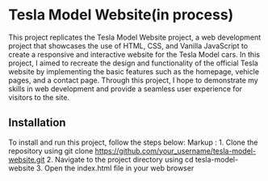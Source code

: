 # Tesla Model Website(in process)

This project replicates the Tesla Model Website project, a web development project that showcases the use of HTML, CSS, and Vanilla JavaScript to create a responsive and interactive website for the Tesla Model cars. In this project, I aimed to recreate the design and functionality of the official Tesla website by implementing the basic features such as the homepage, vehicle pages, and a contact page. Through this project, I hope to demonstrate my skills in web development and provide a seamless user experience for visitors to the site.

## Installation
To install and run this project, follow the steps below:
Markup : 1. Clone the repository using git clone https://github.com/your_username/tesla-model-website.git
         2. Navigate to the project directory using cd tesla-model-website
         3. Open the index.html file in your web browser
